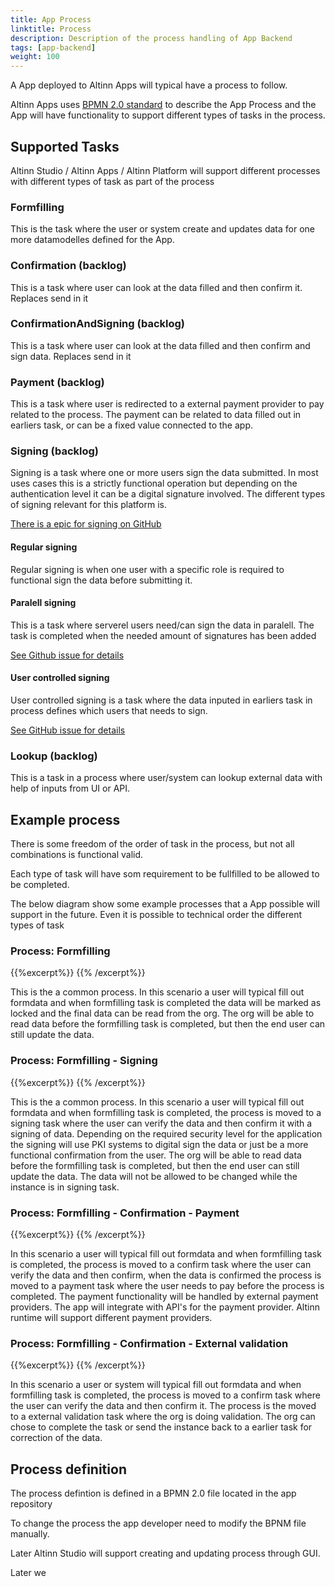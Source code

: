 ```yaml
---
title: App Process
linktitle: Process
description: Description of the process handling of App Backend 
tags: [app-backend]
weight: 100
---
```

A App deployed to Altinn Apps will typical have a process to follow. 

Altinn Apps uses [BPMN 2.0 standard](https://www.omg.org/spec/BPMN/2.0/) to describe the App Process and the App will have functionality
to support different types of tasks in the process.

## Supported Tasks
Altinn Studio / Altinn Apps / Altinn Platform will support different processes with different types of task as part of the process

### Formfilling 
This is the task where the user or system create and updates data for one more datamodelles defined for the App.


### Confirmation (backlog)
This is a task where user can look at the data filled and then confirm it. Replaces send in it 

### ConfirmationAndSigning (backlog)
This is a task where user can look at the data filled and then confirm and sign data. Replaces send in it 

### Payment (backlog)
This is a task where user is redirected to a external payment provider to pay related to the process. The payment can be related to data
filled out in earliers task, or can be a fixed value connected to the app. 

### Signing (backlog)
Signing is a task where one or more users sign the data submitted. In most uses cases this is a strictly functional operation but depending
on the authentication level it can be a digital signature involved. The different types of signing relevant for this platform is.

[There is a epic for signing on GitHub](https://github.com/Altinn/altinn-studio/issues/1322)


#### Regular signing
Regular signing is when one user with a specific role is required to functional sign the data before submitting it. 


#### Paralell signing 
This is a task where serverel users need/can sign the data in paralell. The task is completed when the needed amount of signatures has been added

[See Github issue for details](https://github.com/Altinn/altinn-studio/issues/1325)

#### User controlled signing
User controlled signing is a task where the data inputed in earliers task in process defines which users that needs to sign.

[See GitHub issue for details](https://github.com/Altinn/altinn-studio/issues/1324)


### Lookup  (backlog)
This is a task in a process where user/system can lookup external data with help of inputs from UI or API.



## Example process
There is some freedom of the order of task in the process, but not all combinations is functional valid.

Each type of task will have som requirement to be fullfilled to be allowed to be completed. 

The below diagram show some example processes that a App possible will support in the future. Even it is possible to technical order the different types of task 

### Process: Formfilling

{{%excerpt%}}
<object data="/teknologi/altinnstudio/architecture/capabilities/runtime/processing/process/app-backend-process-example1.svg" type="image/svg+xml" style="width: 200%;  max-width: 700px;"></object>
{{% /excerpt%}}

This is the a common process. In this scenario a user will typical fill out formdata and when formfilling task is completed the data will be marked as locked and the final data can be read from
the org. The org will be able to read data before the formfilling task is completed, but then the end user can still update the data.


### Process: Formfilling - Signing
{{%excerpt%}}
<object data="/teknologi/altinnstudio/architecture/capabilities/runtime/processing/process/app-backend-process-example2.svg" type="image/svg+xml" style="width: 200%;  max-width: 700px;"></object>
{{% /excerpt%}}


This is the a common process. In this scenario a user will typical fill out formdata and when formfilling task is completed, the process is moved to a signing task where the user
can verify the data and then confirm it with a signing of data.  Depending on the required security level for the application the signing will use PKI systems to digital sign the data or just
be a more functional confirmation from the user.  The org will be able to read data before the formfilling task is completed, but then the end user can still update the data. 
The data will not be allowed to be changed while the instance is in signing task.

### Process: Formfilling - Confirmation - Payment
{{%excerpt%}}
<object data="/teknologi/altinnstudio/architecture/capabilities/runtime/processing/process/app-backend-process-example3.svg" type="image/svg+xml" style="width: 200%;  max-width: 700px;"></object>
{{% /excerpt%}}

In this scenario a user will typical fill out formdata and when formfilling task is completed, the process is moved to a confirm task where the user
can verify the data and then confirm, when the data is confirmed the process is moved to a payment task where the user needs to pay before the process is completed. 
The payment functionality will be handled by external payment providers. The app will integrate with API's for the payment provider. Altinn runtime will support different payment providers.

### Process: Formfilling - Confirmation - External validation
{{%excerpt%}}
<object data="/teknologi/altinnstudio/architecture/capabilities/runtime/processing/process/app-backend-process-example4.svg" type="image/svg+xml" style="width: 200%;  max-width: 700px;"></object>
{{% /excerpt%}}

In this scenario a user or system will typical fill out formdata and when formfilling task is completed, the process is moved to a confirm task where the user
can verify the data and then confirm it. The process is the moved to a external validation task where the org is doing validation. The
org can chose to complete the task or send the instance back to a earlier task for correction of the data.


## Process definition
The process defintion is defined in a BPMN 2.0 file located in the app repository 

To change the process the app developer need to modify the BPNM file manually.

Later Altinn Studio will support creating and updating process through GUI.

Later we


